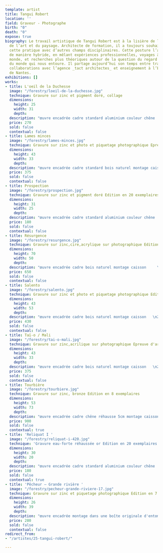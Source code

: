 ```yaml
---
template: artist
title: Tangui Robert
location: ''
field: Graveur - Photographe
birth: "0"
death: "0"
expose: true
biography: Le travail artistique de Tangui Robert est à la lisière de l’architecture,
  de l’art et du paysage. Architecte de formation, il a toujours souhaité faire coexister
  cette pratique avec d’autres champs disciplinaires. Cette posture l’a mené à travailler
  de manière hybride, en mêlant expériences professionnelles, voyages à travers le
  monde, et recherches plus théoriques autour de la question du regard et de la perception
  du monde qui nous entoure. Il partage aujourd’hui son temps entre travaux artistiques,
  collaborations avec l’agence _tact architectes_ et enseignement à l’Ecole d’Architecture
  de Nantes.
exhibitions: []
works:
- title: L'oeil de la Duchesse
  image: "/forestry/loeil-de-la-duchesse.jpg"
  technique: Gravure sur zinc et pigment doré, collage
  dimensions:
    height: 25
    width: 31
    depth: 
  description: "œuvre encadrée cadre standard aluminium couleur chêne   \n2014"
  price: 270
  sold: false
  contextual: false
- title: Lames minces
  image: "/forestry/lames-minces.jpg"
  technique: Gravure sur zinc et photo et piquetage photographique Epreuve d'artiste
  dimensions:
    height: 43
    width: 33
    depth: 
  description: "œuvre encadrée cadre standard bois naturel montage caisson   \n2018"
  price: 375
  sold: false
  contextual: false
- title: Prospection
  image: "/forestry/prospection.jpg"
  technique: Gravure sur zinc et pigment doré Edition en 20 exemplaires
  dimensions:
    height: 31
    width: 25
    depth: 
  description: "œuvre encadrée cadre standard aluminium couleur chêne   \n2019 "
  price: 180
  sold: false
  contextual: false
- title: Résurgence
  image: "/forestry/resurgence.jpg"
  technique: Gravure sur zinc,cire,acrylique sur photographique Edition en 18 exemplaires
  dimensions:
    height: 70
    width: 50
    depth: 
  description: "œuvre encadrée cadre bois naturel montage caisson     \n2018"
  price: 650
  sold: false
  contextual: false
- title: Salento
  image: "/forestry/salento.jpg"
  technique: Gravure sur zinc et photo et piquetage photographique Edition en 20 exemplaires
  dimensions:
    height: 43
    width: 53
    depth: 
  description: "œuvre encadrée cadre bois naturel montage caisson   \n2013 "
  price: 430
  sold: false
  contextual: false
- title: Taï-o / Mali
  image: "/forestry/tai-o-mali.jpg"
  technique: Gravure sur zinc,acrilique sur photographique Epreuve d'artiste
  dimensions:
    height: 43
    width: 33
    depth: 
  description: "œuvre encadrée cadre bois naturel montage caisson   \n2017 "
  price: 375
  sold: false
  contextual: false
- title: Tourbière
  image: "/forestry/tourbiere.jpg"
  technique: Gravure sur zinc, bronze Edition en 8 exemplaires
  dimensions:
    height: 53
    width: 73
    depth: 
  description: "œuvre encadrée cadre chêne réhausse 5cm montage caisson  \n2016 "
  price: 900
  sold: false
  contextual: true
- title: 'Reliquat I '
  image: "/forestry/reliquat-i-420.jpg"
  technique: 'Gravure eau-forte réhaussée or Edition en 20 exemplaires '
  dimensions:
    height: 30
    width: 20
    depth: 
  description: "œuvre encadrée cadre standard aluminium couleur chêne  \n2018"
  price: 180
  sold: false
  contextual: true
- title: 'Pêcheur – Grande rivière '
  image: "/forestry/pecheur-grande-riviere-17.jpg"
  technique: Gravure sur zinc et piquetage photographique Edition en 7 exemplaires
  dimensions:
    height: 26
    width: 39
    depth: 
  description: "œuvre encadrée montage dans une boîte originale d'entomologiste   \n2015 "
  price: 280
  sold: false
  contextual: false
redirect_from:
- "/artistes/25-tangui-robert/"

---
```

